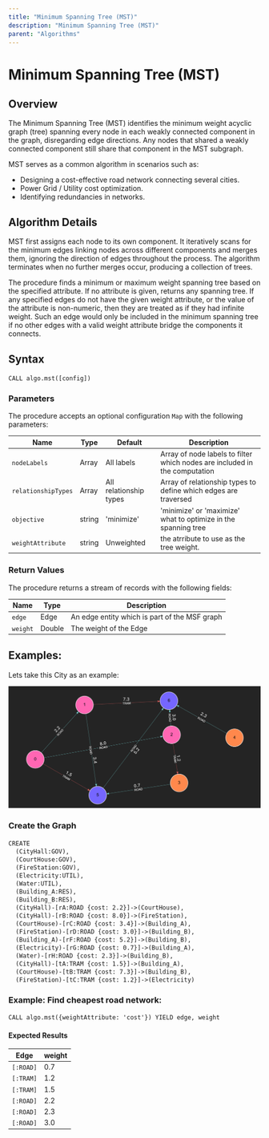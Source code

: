 ```yaml
---
title: "Minimum Spanning Tree (MST)"
description: "Minimum Spanning Tree (MST)"
parent: "Algorithms"
---
```


# Minimum Spanning Tree (MST)

## Overview

The Minimum Spanning Tree (MST) identifies the minimum weight acyclic graph (tree) spanning every node in each weakly connected component in the graph, disregarding edge directions. Any nodes that shared a weakly connected component still share that component in the MST subgraph. 

MST serves as a common algorithm in scenarios such as:
- Designing a cost-effective road network connecting several cities.
- Power Grid / Utility cost optimization.
- Identifying redundancies in networks.

## Algorithm Details

MST first assigns each node to its own component. It iteratively scans for the minimum edges linking nodes across different components and merges them, ignoring the direction of edges throughout the process. The algorithm terminates when no further merges occur, producing a collection of trees.

The procedure finds a minimum or maximum weight spanning tree based on the specified attribute. If no attribute is given, returns any spanning tree. If any specified edges do not have the given weight attribute, or the value of the attribute is non-numeric, then they are treated as if they had infinite weight. Such an edge would only be included in the minimum spanning tree if no other edges with a valid weight attribute bridge the components it connects.

## Syntax

```cypher
CALL algo.mst([config])
```

### Parameters

The procedure accepts an optional configuration `Map` with the following parameters:

| Name                | Type   | Default                | Description                                                                |
|---------------------|--------|------------------------|----------------------------------------------------------------------------|
| `nodeLabels`        | Array  | All labels             | Array of node labels to filter which nodes are included in the computation |
| `relationshipTypes` | Array  | All relationship types | Array of relationship types to define which edges are traversed            |
| `objective`         | string | 'minimize'             | 'minimize' or 'maximize' what to optimize in the spanning tree             |
| `weightAttribute`   | string | Unweighted             | the atrribute to use as the tree weight.                                   |

### Return Values
The procedure returns a stream of records with the following fields:

| Name     | Type   | Description                                   |
|----------|--------|-----------------------------------------------|
| `edge`   | Edge   | An edge entity which is part of the MSF graph |
| `weight` | Double | The weight of the Edge                        |

## Examples:

Lets take this City as an example:

![City Graph](../images/city_plan.png)



### Create the Graph

```cypher
CREATE 
  (CityHall:GOV),
  (CourtHouse:GOV),
  (FireStation:GOV),
  (Electricity:UTIL),
  (Water:UTIL),
  (Building_A:RES),
  (Building_B:RES),
  (CityHall)-[rA:ROAD {cost: 2.2}]->(CourtHouse),
  (CityHall)-[rB:ROAD {cost: 8.0}]->(FireStation),
  (CourtHouse)-[rC:ROAD {cost: 3.4}]->(Building_A),
  (FireStation)-[rD:ROAD {cost: 3.0}]->(Building_B),
  (Building_A)-[rF:ROAD {cost: 5.2}]->(Building_B),
  (Electricity)-[rG:ROAD {cost: 0.7}]->(Building_A),
  (Water)-[rH:ROAD {cost: 2.3}]->(Building_B),
  (CityHall)-[tA:TRAM {cost: 1.5}]->(Building_A),
  (CourtHouse)-[tB:TRAM {cost: 7.3}]->(Building_B),
  (FireStation)-[tC:TRAM {cost: 1.2}]->(Electricity)
```
### Example: Find cheapest road network:
```cypher
CALL algo.mst({weightAttribute: 'cost'}) YIELD edge, weight
```

#### Expected Results
| Edge      | weight |
|-----------|--------|
| `[:ROAD]` | 0.7    |
| `[:TRAM]` | 1.2    |
| `[:TRAM]` | 1.5    |
| `[:ROAD]` | 2.2    |
| `[:ROAD]` | 2.3    |
| `[:ROAD]` | 3.0    |
